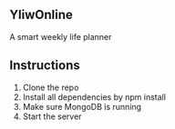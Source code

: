 ## YliwOnline
 A smart weekly life planner
 
## Instructions 
1. Clone the repo
2. Install all dependencies by npm install
3. Make sure MongoDB is running 
4. Start the server


